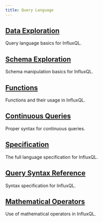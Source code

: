 ```yaml
---
title: Query Language
---
```

## [Data Exploration](/docs/v0.9/query_language/data_exploration.html)

Query language basics for InfluxQL.

## [Schema Exploration](/docs/v0.9/query_language/schema_exploration.html)

Schema manipulation basics for InfluxQL.

## [Functions](/docs/v0.9/query_language/functions.html)

Functions and their usage in InfluxQL.

## [Continuous Queries](/docs/v0.9/query_language/continuous_queries.html)

Proper syntax for continuous queries.

## [Specification](/docs/v0.9/query_language/spec.html)

The full language specification for InfluxQL.

## [Query Syntax Reference](/docs/v0.9/query_language/query_syntax.html)

Syntax specification for InfluxQL.

## [Mathematical Operators](/docs/v0.9/query_language/math_operators.html)

Use of mathematical operators in InfluxQL.
